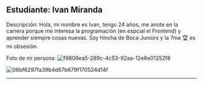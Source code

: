 ## Estudiante: Ivan Miranda

Descripción: Hola, mi nombre es Ivan, tengo 24 años, me anote en la carrera 
porque me interesa la programación (en espcial el Frontend) y aprender siempre cosas nuevas.
Soy hincha de Boca Juniors y la 7ma 🏆 es mi obsesión.

Foto de mi persona:
![f9806ea5-289c-4c53-92aa-12e8e01252f8](https://github.com/algo1unsam/presentaciontp0-ivan1299/assets/38360641/806ca447-71cd-4dfb-a8f9-c2ed99b2de59)

![06bf6297fa39b4d67b679f170524d14f](https://github.com/algo1unsam/presentaciontp0-ivan1299/assets/38360641/56538f14-784d-4168-ba04-b59514bfaaa6)

------


